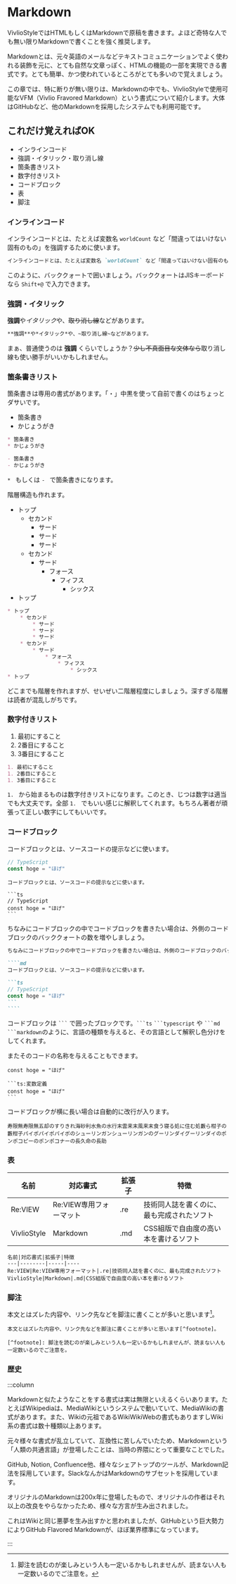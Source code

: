 # Markdown

VivlioStyleではHTMLもしくはMarkdownで原稿を書きます。よほど奇特な人でも無い限りMarkdownで書くことを強く推奨します。

Markdownとは、元々英語のメールなどテキストコミュニケーションでよく使われる装飾を元に、とても自然な文章っぽく、HTMLの機能の一部を実現できる書式です。とても簡単、かつ使われているところがとても多いので覚えましょう。

この章では、特に断りが無い限りは、Markdownの中でも、VivlioStyleで使用可能なVFM（Vivlio Fravored Markdown）という書式について紹介します。大体はGitHubなど、他のMarkdownを採用したシステムでも利用可能です。

## これだけ覚えればOK

* インラインコード
* 強調・イタリック・取り消し線
* 箇条書きリスト
* 数字付きリスト
* コードブロック
* 表
* 脚注

### インラインコード

インラインコードとは、たとえば変数名 `worldCount` など「間違ってはいけない固有のもの」を強調するために使います。

```md
インラインコードとは、たとえば変数名 `worldCount` など「間違ってはいけない固有のもの」を強調するために使います。
```

このように、バッククォートで囲いましょう。バッククォートはJISキーボードなら `Shift+@` で入力できます。

### 強調・イタリック

**強調**や*イタリック*や、~~取り消し線~~などがあります。

```md
**強調**や*イタリック*や、~取り消し線~などがあります。
```

まぁ、普通使うのは **強調** くらいでしょうか？~~少し不真面目な文体なら~~取り消し線も使い勝手がいいかもしれません。

### 箇条書きリスト

箇条書きは専用の書式があります。「・」中黒を使って自前で書くのはちょっとダサいです。

* 箇条書き
* かじょうがき

```md
* 箇条書き
* かじょうがき
```

```md
- 箇条書き
- かじょうがき
```

`* ` もしくは `- ` で箇条書きになります。

階層構造も作れます。

* トップ
    * セカンド
        * サード
        * サード
        * サード
    * セカンド
        * サード
            * フォース
                * フィフス
                    * シックス
* トップ

```md
* トップ
    * セカンド
        * サード
        * サード
        * サード
    * セカンド
        * サード
            * フォース
                * フィフス
                    * シックス
* トップ
```

どこまでも階層を作れますが、せいぜい二階層程度にしましょう。深すぎる階層は読者が混乱しがちです。

### 数字付きリスト

1. 最初にすること
1. 2番目にすること
1. 3番目にすること

```md
1. 最初にすること
1. 2番目にすること
1. 3番目にすること
```

`1. ` から始まるものは数字付きリストになります。このとき、じつは数字は適当でも大丈夫です。全部 `1. ` でもいい感じに解釈してくれます。もちろん著者が頑張って正しい数字にしてもいいです。

### コードブロック

コードブロックとは、ソースコードの提示などに使います。

```ts
// TypeScript
const hoge = "ほげ"
```

````
コードブロックとは、ソースコードの提示などに使います。

```ts
// TypeScript
const hoge = "ほげ"
```
````

ちなみにコードブロックの中でコードブロックを書きたい場合は、外側のコードブロックのバッククォートの数を増やしましょう。

`````md
ちなみにコードブロックの中でコードブロックを書きたい場合は、外側のコードブロックのバッククォートの数を増やしましょう。

````md
コードブロックとは、ソースコードの提示などに使います。

```ts
// TypeScript
const hoge = "ほげ"
```
````
`````

コードブロックは ` ``` ` で囲ったブロックです。` ```ts ` ` ```typescript ` や ` ```md ` ` ```markdown `のように、言語の種類を与えると、その言語として解釈し色分けをしてくれます。

またそのコードの名称を与えることもできます。

```ts:変数定義
const hoge = "ほげ"
```

````md:変数定義という名称を与えた
```ts:変数定義
const hoge = "ほげ"
```
````

コードブロックが横に長い場合は自動的に改行が入ります。

```
寿限無寿限無五却のすりきれ海砂利水魚の水行末雲来末風来末食う寝る処に住む処藪ら柑子の藪柑子パイポパイポパイポのシューリンガンシューリンガンのグーリンダイグーリンダイのポンポコピーのポンポコナーの長久命の長助
```


### 表

名前|対応書式|拡張子|特徴
---|--------|-----|----
Re:VIEW|Re:VIEW専用フォーマット|.re|技術同人誌を書くのに、最も完成されたソフト
VivlioStyle|Markdown|.md|CSS組版で自由度の高い本を書けるソフト

```
名前|対応書式|拡張子|特徴
---|--------|-----|----
Re:VIEW|Re:VIEW専用フォーマット|.re|技術同人誌を書くのに、最も完成されたソフト
VivlioStyle|Markdown|.md|CSS組版で自由度の高い本を書けるソフト
```

### 脚注

本文とはズレた内容や、リンク先などを脚注に書くことが多いと思います[^footnote]。

[^footnote]: 脚注を読むのが楽しみという人も一定いるかもしれませんが、読まない人も一定数いるのでご注意を。

```
本文とはズレた内容や、リンク先などを脚注に書くことが多いと思います[^footnote]。

[^footnote]: 脚注を読むのが楽しみという人も一定いるかもしれませんが、読まない人も一定数いるのでご注意を。
```


### 歴史
:::column

Markdownと似たようなことをする書式は実は無限といえるくらいあります。たとえばWikipediaは、MediaWikiというシステムで動いていて、MediaWikiの書式があります。また、Wikiの元祖であるWikiWikiWebの書式もありますしWiki系の書式は数十種類以上あります。

元々様々な書式が乱立していて、互換性に苦しんでいたため、Markdownという「人類の共通言語」が登場したことは、当時の界隈にとって重要なことでした。

GitHub, Notion, Confluence他、様々なシェアトップのツールが、Markdown記法を採用しています。SlackなんかはMarkdownのサブセットを採用しています。

オリジナルのMarkdownは200x年に登場したもので、オリジナルの作者はそれ以上の改良をやらなかったため、様々な方言が生み出されました。

これはWikiと同じ悪夢を生み出すかと思われましたが、GitHubという巨大勢力によりGitHub Flavored Markdownが、ほぼ業界標準になっています。

:::
